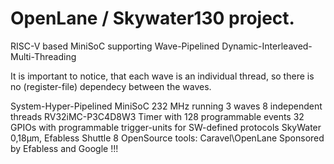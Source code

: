 # OpenLane / Skywater130 project. 

RISC-V based MiniSoC supporting Wave-Pipelined Dynamic-Interleaved-Multi-Threading 

It is important to notice, that each wave is an individual thread, so there is no (register-file) dependecy between the waves.

System-Hyper-Pipelined MiniSoC
232 MHz running 3 waves 
8 independent threads
RV32iMC-P3C4D8W3
Timer with 128 programmable events
32 GPIOs with programmable trigger-units for SW-defined protocols
SkyWater 0,18µm, Efabless Shuttle 8
OpenSource tools: Caravel\OpenLane
Sponsored by Efabless and Google !!!
